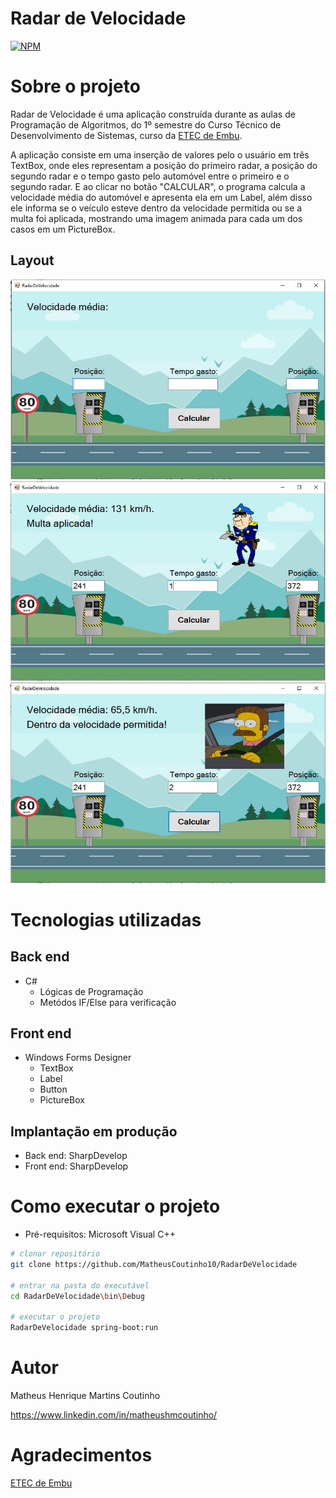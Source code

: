 # Radar de Velocidade
[![NPM](https://img.shields.io/npm/l/react)](https://github.com/MatheusCoutinho10/RadarDeVelocidade/blob/master/LICENSE) 

# Sobre o projeto

Radar de Velocidade é uma aplicação construída durante as aulas de Programação de Algoritmos, do 1º semestre do Curso Técnico de Desenvolvimento de Sistemas, curso da [ETEC de Embu](https://www.etecdeembu.com.br/ "Site da ETEC de Embu").

A aplicação consiste em uma inserção de valores pelo o usuário em três TextBox, onde eles representam a posição do primeiro radar, a posição do segundo radar e o tempo gasto pelo automóvel entre o primeiro e o segundo radar. E ao clicar no botão "CALCULAR", o programa calcula a velocidade média do automóvel e apresenta ela em um Label, além disso ele informa se o veículo esteve dentro da velocidade permitida ou se a multa foi aplicada, mostrando uma imagem animada para cada um dos casos em um PictureBox.

## Layout
![Layout 1](https://github.com/MatheusCoutinho10/RadarDeVelocidade/blob/master/Assets/RadarDeVelocidade01.JPG) ![Layout 2](https://github.com/MatheusCoutinho10/RadarDeVelocidade/blob/master/Assets/RadarDeVelocidade02.JPG) ![Layout 3](https://github.com/MatheusCoutinho10/RadarDeVelocidade/blob/master/Assets/RadarDeVelocidade03.JPG)

# Tecnologias utilizadas
## Back end
- C#
  - Lógicas de Programação
  - Metódos IF/Else para verificação
## Front end
- Windows Forms Designer
  - TextBox
  - Label
  - Button
  - PictureBox
## Implantação em produção
- Back end: SharpDevelop
- Front end: SharpDevelop

# Como executar o projeto

- Pré-requisitos: Microsoft Visual C++

```bash
# clonar repositório
git clone https://github.com/MatheusCoutinho10/RadarDeVelocidade

# entrar na pasta do executável
cd RadarDeVelocidade\bin\Debug

# executar o projeto
RadarDeVelocidade spring-boot:run
```

# Autor

Matheus Henrique Martins Coutinho

https://www.linkedin.com/in/matheushmcoutinho/

# Agradecimentos

[ETEC de Embu](https://www.etecdeembu.com.br/ "Site da ETEC de Embu")
